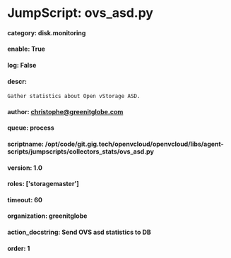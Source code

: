 
# JumpScript: ovs_asd.py
        
#### category: disk.monitoring
#### enable: True
#### log: False
#### descr: 
```
Gather statistics about Open vStorage ASD.

```
#### author: christophe@greenitglobe.com
#### queue: process
#### scriptname: /opt/code/git.gig.tech/openvcloud/openvcloud/libs/agent-scripts/jumpscripts/collectors_stats/ovs_asd.py
#### version: 1.0
#### roles: ['storagemaster']
#### timeout: 60
#### organization: greenitglobe
#### action_docstring: Send OVS asd statistics to DB
#### order: 1